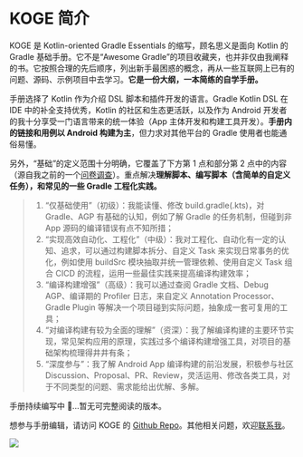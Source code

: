 # KOGE 简介

<ImageZoom 
  src="https://raw.githubusercontent.com/2BAB/KOGE/main/koge-book-cover.png" 
  :border="false" 
  width="560"
/>

KOGE 是 Kotlin-oriented Gradle Essentials 的缩写，顾名思义是面向 Kotlin 的 Gradle 基础手册。它不是“Awesome Gradle”的项目收藏夹，也并非仅由我阐释的书。它按照合理的先后顺序，列出新手最困惑的概念，再从一些互联网上已有的问题、源码、示例项目中去学习。**它是一份大纲，一本简练的自学手册。**

手册选择了 Kotlin 作为介绍 DSL 脚本和插件开发的语言。Gradle Kotlin DSL 在 IDE 中的补全支持优秀，Kotlin 的社区和生态更活跃，以及作为 Android 开发者的我十分享受一门语言带来的统一体验（App 主体开发和构建工具开发）。**手册内的链接和用例以 Android 构建为主**，但力求对其他平台的 Gradle 使用者也能通俗易懂。

另外，“基础”的定义范围十分明确，它覆盖了下方第 1 点和部分第 2 点中的内容（源自我之前的一个[问卷调查](https://mp.weixin.qq.com/s/TmHYKMU1KYOTdN_ytZNWZA)）。重点解决**理解脚本、编写脚本（含简单的自定义任务），和常见的一些 Gradle 工程化实践。**

> 1. “仅基础使用”（初级）：我能读懂、修改 build.gradle(.kts)，对 Gradle、AGP 有基础的认知，例如了解 Gradle 的任务机制，但碰到非 App 源码的编译错误有点不知所措；
> 2. “实现高效自动化、工程化”（中级）：我对工程化、自动化有一定的认知、追求，可以通过构建脚本拆分、自定义 Task 来实现日常事务的优化，例如使用 buildSrc 模块抽取并统一管理依赖、使用自定义 Task 组合 CICD 的流程，运用一些最佳实践来提高编译构建效率；
> 3. “编译构建增强”（高级）：我可以通过查阅 Gradle 文档、Debug AGP、编译期的 Profiler 日志，来自定义 Annotation Processor、Gradle Plugin 等解决一个项目碰到实际问题，抽象成一套可复用的工具；
> 4. “对编译构建有较为全面的理解”（资深）：我了解编译构建的主要环节实现，常见架构应用的原理，实践过多个编译构建增强工具，对项目的基础架构梳理得井井有条；
> 5. “深度参与”：我了解 Android App 编译构建的前沿发展，积极参与社区 Discussion、Proposal、PR、Review，灵活运用、修改各类工具，对于不同类型的问题、需求能给出优解、多解。
   


手册持续编写中 🚧...暂无可完整阅读的版本。

想参与手册编辑，请访问 KOGE 的 [Github Repo](https://github.com/2BAB/KOGE)。其他相关问题，欢迎[联系我](https://2bab.me/about/)。

![](https://2bab-images.lastmayday.com/blog/%E5%85%AC%E4%BC%97%E5%8F%B7.jpg?imageslim)